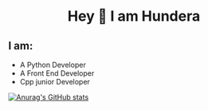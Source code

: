 <h1 ALIGN=center>Hey 👋 I am Hundera </h1>
<p align=center>

## I am:


- A Python Developer
- A Front End Developer 
- Cpp junior Developer

[![Anurag's GitHub stats](https://github-readme-stats.vercel.app/api?username=hunderaweke&theme=dark)](https://github.com/anuraghazra/github-readme-stats)
</p>
